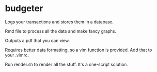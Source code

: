 # budgeter

Logs your transactions and stores them in a database. 

Rmd file to process all the data and make fancy graphs. 

Outputs a pdf that you can view. 

Requires better data formatting, so a vim function is provided. Add that to your .vimrc. 

Run render.sh to render all the stuff. It's a one-script solution. 
